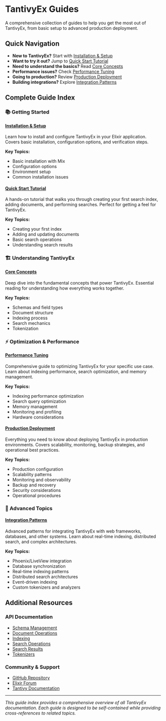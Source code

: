 # TantivyEx Guides

A comprehensive collection of guides to help you get the most out of TantivyEx, from basic setup to advanced production deployment.

## Quick Navigation

- **New to TantivyEx?** Start with [Installation & Setup](installation-setup.md)
- **Want to try it out?** Jump to [Quick Start Tutorial](quick-start.md)
- **Need to understand the basics?** Read [Core Concepts](core-concepts.md)
- **Performance issues?** Check [Performance Tuning](performance-tuning.md)
- **Going to production?** Review [Production Deployment](production-deployment.md)
- **Building integrations?** Explore [Integration Patterns](integration-patterns.md)

## Complete Guide Index

### 📚 Getting Started

#### [Installation & Setup](installation-setup.md)

Learn how to install and configure TantivyEx in your Elixir application. Covers basic installation, configuration options, and verification steps.

**Key Topics:**

- Basic installation with Mix
- Configuration options
- Environment setup
- Common installation issues

#### [Quick Start Tutorial](quick-start.md)

A hands-on tutorial that walks you through creating your first search index, adding documents, and performing searches. Perfect for getting a feel for TantivyEx.

**Key Topics:**

- Creating your first index
- Adding and updating documents
- Basic search operations
- Understanding search results

### 🏗️ Understanding TantivyEx

#### [Core Concepts](core-concepts.md)

Deep dive into the fundamental concepts that power TantivyEx. Essential reading for understanding how everything works together.

**Key Topics:**

- Schemas and field types
- Document structure
- Indexing process
- Search mechanics
- Tokenization

### ⚡ Optimization & Performance

#### [Performance Tuning](performance-tuning.md)

Comprehensive guide to optimizing TantivyEx for your specific use case. Learn about indexing performance, search optimization, and memory management.

**Key Topics:**

- Indexing performance optimization
- Search query optimization
- Memory management
- Monitoring and profiling
- Hardware considerations

#### [Production Deployment](production-deployment.md)

Everything you need to know about deploying TantivyEx in production environments. Covers scalability, monitoring, backup strategies, and operational best practices.

**Key Topics:**

- Production configuration
- Scalability patterns
- Monitoring and observability
- Backup and recovery
- Security considerations
- Operational procedures

### 🔧 Advanced Topics

#### [Integration Patterns](integration-patterns.md)

Advanced patterns for integrating TantivyEx with web frameworks, databases, and other systems. Learn about real-time indexing, distributed search, and complex architectures.

**Key Topics:**

- Phoenix/LiveView integration
- Database synchronization
- Real-time indexing patterns
- Distributed search architectures
- Event-driven indexing
- Custom tokenizers and analyzers

## Additional Resources

### API Documentation

- [Schema Management](schema.md)
- [Document Operations](documents.md)
- [Indexing](indexing.md)
- [Search Operations](search.md)
- [Search Results](search_results.md)
- [Tokenizers](tokenizers.md)

### Community & Support

- [GitHub Repository](https://github.com/tantivyproject/tantivy-ex)
- [Elixir Forum](https://elixirforum.com/)
- [Tantivy Documentation](https://docs.rs/tantivy/)

---

*This guide index provides a comprehensive overview of all TantivyEx documentation. Each guide is designed to be self-contained while providing cross-references to related topics.*
